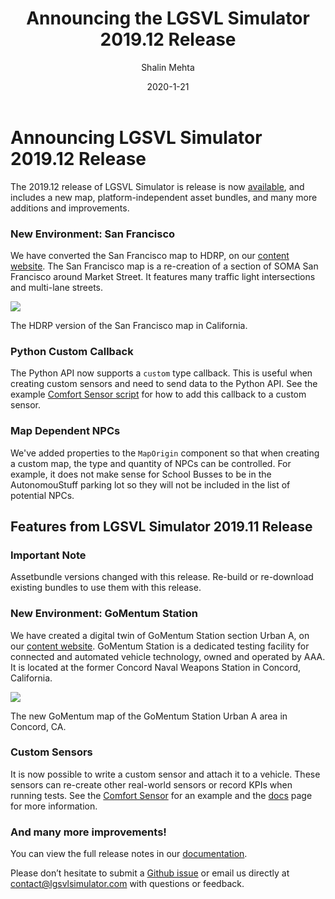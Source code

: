 ﻿---
date: 2020-1-21
title: Announcing the LGSVL Simulator 2019.12 Release
author: Shalin Mehta
excerpt: <p>The LGSVL Simulator 2019.12 release is now available, and includes a new map, custom API callbacks, and many more additions and improvements.</p>
---



# Announcing LGSVL Simulator 2019.12 Release



The 2019.12 release of LGSVL Simulator is release is now [available](https://github.com/lgsvl/simulator/releases/tag/2019.12), and includes a new map, platform-independent asset bundles, and many more additions and improvements.



### New Environment: San Francisco

We have converted the San Francisco map to HDRP, on our [content website](https://content.lgsvlsimulator.com/maps/sanfrancisco/). The San Francisco map is a re-creation of a section of SOMA San Francisco around Market Street. It features many traffic light intersections and multi-lane streets.

![]({{site.baseurl}}/images/blog/2020-01-21-2019-12-release-san-francisco.png)

The HDRP version of the San Francisco map in California.



### Python Custom Callback

The Python API now supports a `custom` type callback. This is useful when creating custom sensors and need to send data to the Python API. See the example [Comfort Sensor script](https://github.com/lgsvl/ComfortSensor/blob/master/ComfortSensor.cs#L69) for how to add this callback to a custom sensor.



### Map Dependent NPCs

We've added properties to the `MapOrigin` component so that when creating a custom map, the type and quantity of NPCs can be controlled. For example, it does not make sense for School Busses to be in the AutonomouStuff parking lot so they will not be included in the list of potential NPCs.





## Features from LGSVL Simulator 2019.11 Release

### Important Note

Assetbundle versions changed with this release. Re-build or re-download existing bundles to use them with this release.



### New Environment: GoMentum Station

We have created a digital twin of GoMentum Station section Urban A, on our [content website](https://content.lgsvlsimulator.com/maps/gomentum/). GoMentum Station is a dedicated testing facility for connected and automated vehicle technology, owned and operated by AAA. It is located at the former Concord Naval Weapons Station in Concord, California.

![]({{site.baseurl}}/images/blog/2020-01-21-2019-12-release-gomentum.png)

The new GoMentum map of the GoMentum Station Urban A area in Concord, CA.



### Custom Sensors

It is now possible to write a custom sensor and attach it to a vehicle. These sensors can re-create other real-world sensors or record KPIs when running tests. See the [Comfort Sensor](https://github.com/lgsvl/ComfortSensor) for an example and the [docs](https://www.lgsvlsimulator.com/docs/sensor-plugins/) page for more information.



### And many more improvements!

You can view the full release notes in our [documentation](https://www.lgsvlsimulator.com/docs/changelog/).

Please don’t hesitate to submit a [Github issue](https://github.com/lgsvl/simulator/issues) or email us directly at [contact@lgsvlsimulator.com](mailto:contact@lgsvlsimulator.com) with questions or feedback.